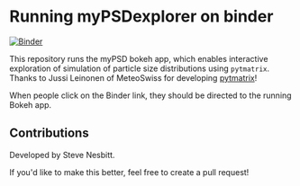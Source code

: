# Running myPSDexplorer on binder

[![Binder](https://mybinder.org/badge_logo.svg)](https://mybinder.org/v2/gh/swnesbitt/bokeh-myPSD/master?urlpath=/proxy/5006/bokeh-app)

This repository runs the myPSD bokeh app, which enables interactive exploration of simulation of particle size distributions using `pytmatrix`. Thanks to Jussi Leinonen of MeteoSwiss for developing [pytmatrix](https://github.com/jleinonen/pytmatrix)!
   
When people click on the Binder link, they should be directed to the running Bokeh app.

## Contributions

Developed by Steve Nesbitt.

If you'd like to make this better, feel free to create a pull request!
